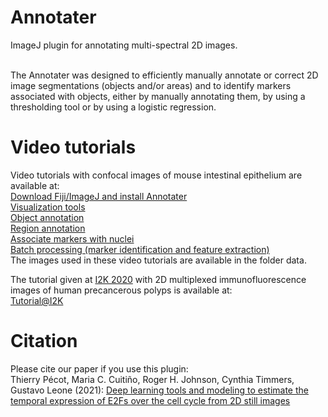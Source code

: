 # Annotater
ImageJ plugin for annotating multi-spectral 2D images.

<br />
The Annotater was designed to efficiently manually annotate or correct 2D image segmentations (objects and/or areas) and to identify markers associated with objects, either by manually annotating them, by using a thresholding tool or by using a logistic regression.<br />

# Video tutorials
Video tutorials with confocal images of mouse intestinal epithelium are available at:<br>
[Download Fiji/ImageJ and install Annotater](https://youtu.be/dwRcHlkcHlI)<br />
[Visualization tools](https://youtu.be/CnHBP-PfHCE)<br />
[Object annotation](https://youtu.be/8r9kXktrU18)<br />
[Region annotation](https://youtu.be/JGPAz1Lrh3k)<br />
[Associate markers with nuclei](https://youtu.be/fMliJoXyWbI)<br />
[Batch processing (marker identification and feature extraction)](https://youtu.be/tR-lcomwzyM)<br>
The images used in these video tutorials are available in the folder data.<br>

The tutorial given at [I2K 2020](https://www.janelia.org/you-janelia/conferences/from-images-to-knowledge-with-imagej-friends) with 2D multiplexed immunofluorescence images of human precancerous polyps is available at:<br>
[Tutorial@I2K](https://www.youtube.com/watch?app=desktop&v=GB4Eu8C52-4&feature=youtu.be)

# Citation
Please cite our paper if you use this plugin: <br>
Thierry Pécot, Maria C. Cuitiño, Roger H. Johnson, Cynthia Timmers, Gustavo Leone (2021): [Deep learning tools and modeling to estimate the temporal expression of E2Fs over the cell cycle from 2D still images](https://www.biorxiv.org/content/10.1101/2021.03.01.433386v1)
